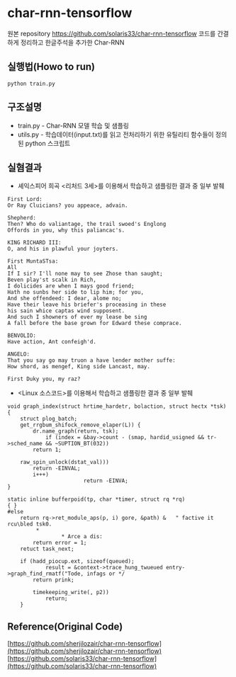 # char-rnn-tensorflow
원본 repository https://github.com/solaris33/char-rnn-tensorflow
코드를 간결하게 정리하고 한글주석을 추가한 Char-RNN

## 실행법(Howo to run)
```
python train.py
```

## 구조설명
- train.py - Char-RNN 모델 학습 및 샘플링
- utils.py - 학습데이터(input.txt)를 읽고 전처리하기 위한 유틸리티 함수들이 정의된 python 스크립트 

## 실혐결과
- 셰익스피어 희곡 <리처드 3세>를 이용해서 학습하고 샘플링한 결과 중 일부 발췌
```
First Lord:
Or Ray Cluicians? you appeace, advain.

Shepherd:
Then? Who do valiantage, the trail swoed's Englong
Offords in you, why this paliancac's.

KING RICHARD III:
O, and his in plawful your joyters.

First MuntaSTsa:
All
If I sir? I'll none may to see Zhose than saught;
Beven play'st scalk in Rich,
I dolicides are when I mays good friend;
Hath no sunbs her side to lip him; for you,
And she offendeed: I dear, alome no;
Have their leave his briefer's proceasing in these
his sain whice captas wind supposent.
And such I showners of ever my lease be sing
A fall before the base grown for Edward these comprace.

BENVOLIO:
Have action, Ant confeigh'd.

ANGELO:
That you say go may truon a have lender mother suffe:
How shord, as mengef, King side Lancast, may.

First Duky you, my raz?
```

- <Linux 소스코드>를 이용해서 학습하고 샘플링한 결과 중 일부 발췌
```
void graph_index(struct hrtime_hardetr, bolaction, struct hectx *tsk)
{
    struct plog_batch;
    get_rrgbum_shifock_remove_elaper(L)) {
        dr.name_graph(return, tsk);
            if (index = &bay->count - (smap, hardid_usigned && tr->sched_name && ~SUPTION_BT(032))
        return 1;

    raw_spin_unlock(dstat_val)))
        return -EINVAL;
        i+++)
                        return -EINVA;
}

static inline bufferpoid(tp, char *timer, struct rq *rq)
{ }
#else
    return rq->ret_module_aps(p, i) gore, &path) &   " factive it rcu\bled tsk0.
         *
                 * Arce a dis:
        return error = 1;
    retuct task_next;

    if (hadd_piocup.ext, sizeof(queued);
            result = &context->trace_hung_twueued entry->graph_find_rmatf("Tode, infags or */
        return prink;

        timekeeping_write(, p2))
            return;
    }
```


## Reference(Original Code)
[https://github.com/sherjilozair/char-rnn-tensorflow](https://github.com/sherjilozair/char-rnn-tensorflow)
[https://github.com/solaris33/char-rnn-tensorflow](https://github.com/solaris33/char-rnn-tensorflow)
